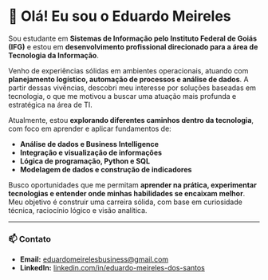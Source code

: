 # 👋 Olá! Eu sou o Eduardo Meireles

Sou estudante em **Sistemas de Informação pelo Instituto Federal de Goiás (IFG)** e estou em **desenvolvimento profissional direcionado para a área de Tecnologia da Informação**.

Venho de experiências sólidas em ambientes operacionais, atuando com **planejamento logístico, automação de processos e análise de dados**. A partir dessas vivências, descobri meu interesse por soluções baseadas em tecnologia, o que me motivou a buscar uma atuação mais profunda e estratégica na área de TI.

Atualmente, estou **explorando diferentes caminhos dentro da tecnologia**, com foco em aprender e aplicar fundamentos de:
- **Análise de dados e Business Intelligence**
- **Integração e visualização de informações**
- **Lógica de programação, Python e SQL**
- **Modelagem de dados e construção de indicadores**

Busco oportunidades que me permitam **aprender na prática, experimentar tecnologias e entender onde minhas habilidades se encaixam melhor**. Meu objetivo é construir uma carreira sólida, com base em curiosidade técnica, raciocínio lógico e visão analítica.

---

### 📫 Contato

- **Email:** eduardomeirelesbusiness@gmail.com  
- **LinkedIn:** [linkedin.com/in/eduardo-meireles-dos-santos](https://www.linkedin.com/in/eduardo-meireles-dos-santos/)
